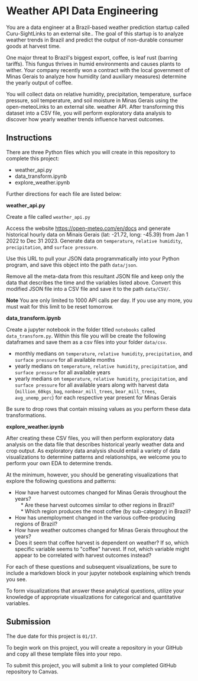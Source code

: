 # Weather API Data Engineering

You are a data engineer at a Brazil-based weather prediction startup called Curu-SightLinks to an external site.. The goal of this startup is to analyze weather trends in Brazil and predict the output of non-durable consumer goods at harvest time.

One major threat to Brazil's biggest export, coffee, is leaf rust (barring tariffs). This fungus thrives in humid environments and causes plants to wither. Your company recently won a contract with the local government of Minas Gerais to analyze how humidity (and auxiliary measures) determine the yearly output of coffee.

You will collect data on relative humidity, precipitation, temperature, surface pressure, soil temperature, and soil moisture in Minas Gerais using the open-meteoLinks to an external site. weather API. After transforming this dataset into a CSV file, you will perform exploratory data analysis to discover how yearly weather trends influence harvest outcomes.

## Instructions

There are three Python files which you will create in this repository to complete this project:
* weather_api.py
* data_transform.ipynb
* explore_weather.ipynb

Further directions for each file are listed below: 

**weather_api.py**

Create a file called `weather_api.py`

Access the website https://open-meteo.com/en/docs and generate historical hourly data on Minais Gerais (lat: -21.72,  long: -45.39) from Jan 1 2022 to Dec 31 2023. Generate data on `temperature`, `relative humidity`, `precipitation`, and `surface pressure`.

Use this URL to pull your JSON data programmatically into your Python program, and save this object into the path `data/json`.

Remove all the meta-data from this resultant JSON file and keep only the data that describes the time and the variables listed above. Convert this modified JSON file into a CSV file and save it to the path `data/CSV/`. 

**Note** You are only limited to 1000 API calls per day. If you use any more, you must wait for this limit to be reset tomorrow.

**data_transform.ipynb**

Create a jupyter notebook in the folder titled `notebooks` called `data_transform.py`. Within this file you will be create the following dataframes and save them as a csv files into your folder `data/csv`.

* monthly medians on `temperature`, `relative humidity`, `precipitation`, and `surface pressure` for all available months
* yearly medians on `temperature`, `relative humidity`, `precipitation`, and `surface pressure` for all available years
* yearly medians on `temperature`, `relative humidity`, `precipitation`, and `surface pressure` for all available years along with harvest data (`million_60kgs_bag`, `nonbear_mill_trees`, `bear_mill_trees`, `avg_unemp_perc`) for each respective year present for Minas Gerais

Be sure to drop rows that contain missing values as you perform these data transformations.

**explore_weather.ipynb**

After creating these CSV files, you will then perform exploratory data analysis on the data file that describes historical yearly weather data and crop output. As exploratory data analysis should entail a variety of data visualizations to determine patterns and relationships, we welcome you to perform your own EDA to determine trends.

At the minimum, however, you should be generating visualizations that explore the following questions and patterns:

* How have harvest outcomes changed for Minas Gerais throughout the years?  
    * Are these harvest outcomes similar to other regions in Brazil?  
    * Which region produces the most coffee (by sub-category) in Brazil?  
* How has unemployment changed in the various coffee-producing regions of Brazil?  
* How have weather outcomes changed for Minas Gerais throughout the years?  
* Does it seem that coffee harvest is dependent on weather? If so, which specific variable seems to "coffee" harvest. If not, which variable might appear to be correlated with harvest outcomes instead?   

For each of these questions and subsequent visualizations, be sure to include a markdown block in your jupyter notebook explaining which trends you see.

To form visualizations that answer these analytical questions, utilize your knowledge of appropriate visualizations for categorical and quantitative variables.

## Submission 

The due date for this project is `01/17`.

To begin work on this project, you will create a repository in your GitHub and copy all these template files into your repo.

To submit this project, you will submit a link to your completed GitHub repository to Canvas.

